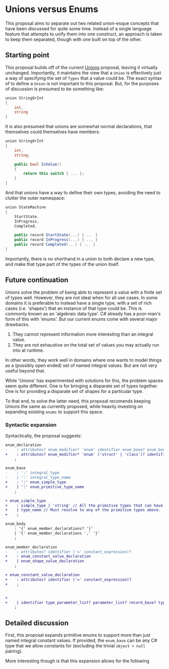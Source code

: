 # Unions versus Enums

This proposal aims to separate out two related union-esque concepts that have been discussed for quite some time.  Instead of a single language feature that attempts to unify them into one construct, an approach is taken to keep them separated, though with one built on top of the other.

## Starting point

This proposal builds off of the current [Unions](https://github.com/dotnet/csharplang/blob/38fd5f33d285cb190268f98cea16223cc0a5b8bc/proposals/unions.md) proposal, leaving it virtually unchanged.  Importantly, it maintains the view that a `Union` is effectively just a way of specifying the set of `Types` that a value could be.  The exact syntax of to define a `Union` is not important to this proposal.  But, for the purposes of discussion is presumed to be something like:

```c#
union StringOrInt
{
    int,
    string
}
```

It is also presumed that unions are somewhat normal declarations, that themselves could themselves have members:

```c#
union StringOrInt
{
    int,
    string;

    public bool IsValue()
    {
        return this switch { ... };
    }
}
```

And that unions have a way to define their own types, avoiding the need to clutter the outer namespace:

```c#
union StateMachine
{
    StartState,
    InProgress,
    Completed,

    public record StartState(...) { ... }
    public record InProgress(...) { ... }
    public record Completed(...) { ... }
}
```

Importantly, there is no shorthand in a union to both declare a new type, and make that type part of the types of the union itself.

## Future continuation

Unions solve the problem of being able to represent a value with a finite set of types well.  However, they are not ideal when for all use cases.  In some domains it is preferable to instead have a single type, with a set of rich cases (i.e. 'shapes') that an instance of that type could be.  This is commonly known as an 'algebraic data type'.  C# already has a poor-man's form of this with 'enums'.  But our current enums come with several major drawbacks.

1. They cannot represent information more interesting than an integral value.
2. They are not exhaustive on the total set of values you may actually run into at runtime.

In other words, they work well in domains where one wants to model things as a (possibly open ended) set of named integral values.  But are not very useful beyond that.

While 'Unions' has experimented with solutions for this, the problem spaces seem quite different.  One is for bringing a disparate set of types together.  One is for providing a disparate set of shapes for a particular type.

To that end, to solve the latter need, this proposal recomends keeping Unions the same as currently proposed, while heavily investing on expanding existing `enums` to support this space.

### Syntactic expansion

Syntactically, the proposal suggests:

```diff
enum_declaration
-    : attributes? enum_modifier* 'enum' identifier enum_base? enum_body ';'?
+    : attributes? enum_modifier* 'enum' ('struct' | 'class')? identifier enum_base? enum_body ';'?
    ;

enum_base
-    : ':' integral_type
-    | ':' integral_type_name
+    : ':' enum_simple_type
+    | ':' enum_primitive_type_name
    ;

+ enum_simple_type
+    : simple_type | 'string' // All the primitive types that can have constant values
+    | type_name // Must resolve to any of the primitive types above.
+    ;

enum_body
    : '{' enum_member_declarations? '}'
    | '{' enum_member_declarations ',' '}'
    ;

enum_member_declaration
-    : attributes? identifier ('=' constant_expression)?
+    : enum_constant_value_declaration
+    | enum_shape_value_declaration
    ;

+ enum_constant_value_declaration
+    : attributes? identifier ('=' constant_expression)?
+    ;


+
+    | identifier type_parameter_list? parameter_list? record_base? type_parameter_constraints_clause* record_body
    ;
```

## Detailed discussion

First, this proposal expands primitive enums to support more than just named integral constant values.  If provided, the `enum_base` can be any C# type that we allow constants for (excluding the trivial `object + null` pairing).

More interesting though is that this expansion allows for the following 